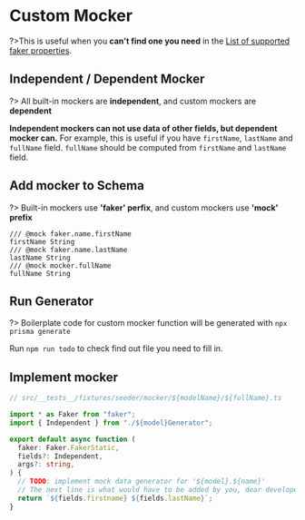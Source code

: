 # Custom Mocker

?>This is useful when you **can't find one you need** in the
[List of supported faker properties](data/supported-faker).

## Independent / Dependent Mocker

?> All built-in mockers are **independent**, and custom mockers are
**dependent**

**Independent mockers can not use data of other fields, but dependent mocker
can.** For example, this is useful if you have `firstName`, `lastName` and
`fullName` field. `fullName` should be computed from `firstName` and `lastName`
field.

## Add mocker to Schema

?> Built-in mockers use **'faker' perfix**, and custom mockers use **'mock'
prefix**

```prisma
/// @mock faker.name.firstName
firstName String
/// @mock faker.name.lastName
lastName String
/// @mock mocker.fullName
fullName String
```

## Run Generator

?> Boilerplate code for custom mocker function will be generated with
`npx prisma generate`

Run `npm run todo` to check find out file you need to fill in.

## Implement mocker

```ts
// src/__tests__/fixtures/seeder/mocker/${modelName}/${fullName}.ts

import * as Faker from "faker";
import { Independent } from "./${model}Generator";

export default async function (
  faker: Faker.FakerStatic,
  fields?: Independent,
  args?: string,
) {
  // TODO: implement mock data generator for '${model}.${name}'
  // The next line is what would have to be added by you, dear developer.
  return `${fields.firstname} ${fields.lastName}`;
}
```
